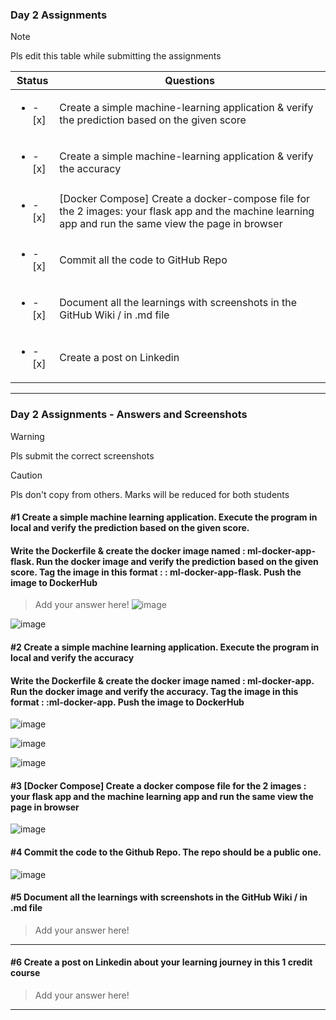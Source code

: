 ### Day 2 Assignments

> [!NOTE]
> Pls edit this table while submitting the assignments

| Status         | Questions     | 
|----------------|---------------|
| <ul><li>- [x] </li></ul> | Create a simple machine-learning application & verify the prediction based on the given score |
| <ul><li>- [x] </li></ul> | Create a simple machine-learning application & verify the accuracy |
| <ul><li>- [x] </li></ul> | [Docker Compose] Create a docker-compose file for the 2 images: your flask app and the machine learning app and run the same view the page in browser |
| <ul><li>- [x] </li></ul> | Commit all the code to GitHub Repo |
| <ul><li>- [x] </li></ul> | Document all the learnings with screenshots in the GitHub Wiki / in .md file |
| <ul><li>- [x] </li></ul> | Create a post on Linkedin  |

***

### Day 2 Assignments - Answers and Screenshots

> [!WARNING]
> Pls submit the correct screenshots

> [!CAUTION]
> Pls don't copy from others. Marks will be reduced for both students

#### #1 Create a simple machine learning application. Execute the program in local and verify the prediction based on the given score. 
#### Write the Dockerfile & create the docker image named : ml-docker-app-flask. Run the docker image and verify the prediction based on the given score. Tag the image in this format : <dockerhub-username>: ml-docker-app-flask. Push the image to DockerHub	
> Add your answer here!
![image](https://github.com/user-attachments/assets/0c9700ba-7633-4b50-b35c-51042a21abd2)


![image](https://github.com/user-attachments/assets/d1679d04-d539-497a-9ddb-e69ab205f725)


#### #2 Create a simple machine learning application. Execute the program in local and verify the accuracy
#### Write the Dockerfile & create the docker image named : ml-docker-app. Run the docker image and verify the accuracy. Tag the image in this format : <dockerhub-username>:ml-docker-app. Push the image to DockerHub
![image](https://github.com/user-attachments/assets/e5dfa748-af80-4f65-95c1-fd26f96a467a)

![image](https://github.com/user-attachments/assets/281d33f0-5393-44a3-b7a7-f2934dc61e9d)

![image](https://github.com/user-attachments/assets/4c50cec1-d280-4f01-8989-a24a4a9daeea)



#### #3 [Docker Compose] Create a docker compose file for the 2 images : your flask app and the machine learning app and run the same view the page in browser

![image](https://github.com/user-attachments/assets/7a63dd7c-e8f9-4ad3-b88d-5b0f222afef9)


#### #4 Commit the code to the Github Repo. The repo should be a public one. 

![image](https://github.com/user-attachments/assets/3915f1fc-3e7e-4ef1-9997-2e859fee16d9)

#### #5 Document all the learnings with screenshots in the GitHub Wiki / in .md file
> Add your answer here!

***

#### #6 Create a post on Linkedin about your learning journey in this 1 credit course
> Add your answer here!

***
